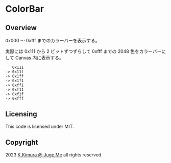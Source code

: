 # ColorBar


## Overview

0x000 ～ 0xfff までのカラーバーを表示する。

実際には 0x111 から 2 ビットずつずらして 0xfff までの 2048 色をカラーバーにして Canvas 内に表示する。


```
   0x111
-> 0x11f
-> 0x1ff
-> 0x1f1
-> 0xff1
-> 0xf11
-> 0xf1f
-> 0xfff
```


## Licensing

This code is licensed under MIT.


## Copyright

2023  [K.Kimura @ Juge.Me](https://github.com/dotnsf) all rights reserved.
